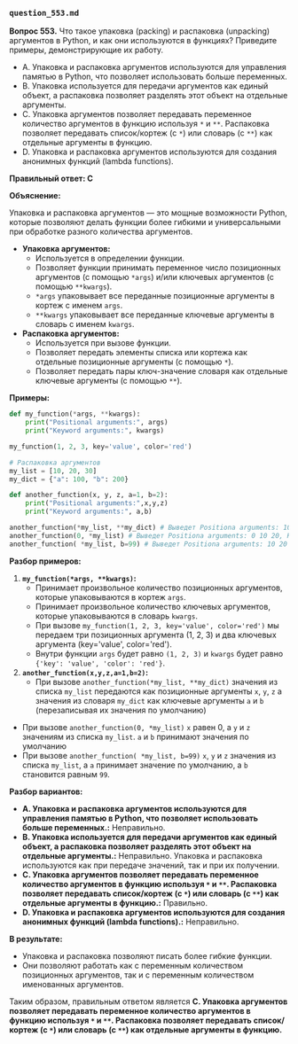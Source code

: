 ### `question_553.md`

**Вопрос 553.** Что такое упаковка (packing) и распаковка (unpacking) аргументов в Python, и как они используются в функциях? Приведите примеры, демонстрирующие их работу.

-   A.  Упаковка и распаковка аргументов используются для управления памятью в Python, что позволяет использовать больше переменных.
-   B.  Упаковка используется для передачи аргументов как единый объект, а распаковка позволяет разделять этот объект на отдельные аргументы.
-   C.  Упаковка аргументов позволяет передавать переменное количество аргументов в функцию используя `*` и `**`. Распаковка позволяет передавать список/кортеж (с `*`) или словарь (с `**`) как отдельные аргументы в функцию.
-   D.  Упаковка и распаковка аргументов используются для создания анонимных функций (lambda functions).

**Правильный ответ: C**

**Объяснение:**

Упаковка и распаковка аргументов — это мощные возможности Python, которые позволяют делать функции более гибкими и универсальными при обработке разного количества аргументов.

*   **Упаковка аргументов:**
    *   Используется в определении функции.
    *  Позволяет функции принимать переменное число позиционных аргументов (с помощью `*args`) и/или ключевых аргументов (с помощью `**kwargs`).
    *   `*args` упаковывает все переданные позиционные аргументы в кортеж с именем `args`.
    *   `**kwargs` упаковывает все переданные ключевые аргументы в словарь с именем `kwargs`.
*   **Распаковка аргументов:**
    *   Используется при вызове функции.
    *   Позволяет передать элементы списка или кортежа как отдельные позиционные аргументы (с помощью `*`).
    *  Позволяет передать пары ключ-значение словаря как отдельные ключевые аргументы (с помощью `**`).

**Примеры:**

```python
def my_function(*args, **kwargs):
    print("Positional arguments:", args)
    print("Keyword arguments:", kwargs)

my_function(1, 2, 3, key='value', color='red')

# Распаковка аргументов
my_list = [10, 20, 30]
my_dict = {"a": 100, "b": 200}

def another_function(x, y, z, a=1, b=2):
    print("Positional arguments:",x,y,z)
    print("Keyword arguments:", a,b)

another_function(*my_list, **my_dict) # Выведет Positiona arguments: 10 20 30, Keyword arguments: 100 200
another_function(0, *my_list) # Выведет Positiona arguments: 0 10 20, Keyword arguments: 1 2
another_function( *my_list, b=99) # Выведет Positiona arguments: 10 20 30, Keyword arguments: 1 99
```

**Разбор примеров:**

1.  **`my_function(*args, **kwargs)`:**
    *   Принимает произвольное количество позиционных аргументов, которые упаковываются в кортеж `args`.
    *   Принимает произвольное количество ключевых аргументов, которые упаковываются в словарь `kwargs`.
    *  При вызове `my_function(1, 2, 3, key='value', color='red')` мы передаем три позиционных аргумента (1, 2, 3) и два ключевых аргумента (key='value', color='red').
    *    Внутри функции `args` будет равно `(1, 2, 3)` и `kwargs` будет равно `{'key': 'value', 'color': 'red'}`.
2. **`another_function(x,y,z,a=1,b=2)`:**
   * При вызове `another_function(*my_list, **my_dict)` значения из списка `my_list` передаются как позиционные аргументы `x`, `y`, `z` а значения из словаря `my_dict`  как ключевые аргументы  `a` и `b` (перезаписывая их значения по умолчанию)
  * При вызове  `another_function(0, *my_list)`  `x` равен 0, а `y` и `z`  значениям из списка `my_list`. `a` и `b` принимают значения по умолчанию
  * При вызове `another_function( *my_list, b=99)`   `x`, `y` и `z` значения из списка `my_list`, а `a` принимает значение по умолчанию, а `b` становится равным `99`.

**Разбор вариантов:**

*   **A. Упаковка и распаковка аргументов используются для управления памятью в Python, что позволяет использовать больше переменных.:** Неправильно.
*   **B. Упаковка используется для передачи аргументов как единый объект, а распаковка позволяет разделять этот объект на отдельные аргументы.:** Неправильно. Упаковка и распаковка используются как при передаче значений, так и при их получении.
*   **C. Упаковка аргументов позволяет передавать переменное количество аргументов в функцию используя `*` и `**`. Распаковка позволяет передавать список/кортеж (с `*`) или словарь (с `**`) как отдельные аргументы в функцию.:** Правильно.
*   **D. Упаковка и распаковка аргументов используются для создания анонимных функций (lambda functions).:** Неправильно.

**В результате:**
*   Упаковка и распаковка позволяют писать более гибкие функции.
*   Они позволяют работать как с переменным количеством позиционных аргументов, так и с переменным количеством именованных аргументов.

Таким образом, правильным ответом является **C. Упаковка аргументов позволяет передавать переменное количество аргументов в функцию используя `*` и `**`. Распаковка позволяет передавать список/кортеж (с `*`) или словарь (с `**`) как отдельные аргументы в функцию.**
